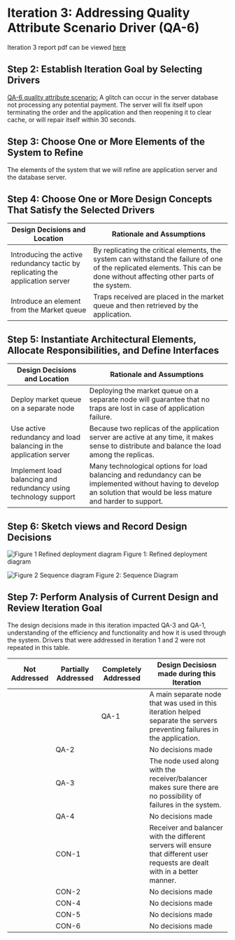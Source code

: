 # Iteration 3: Addressing Quality Attribute Scenario Driver (QA-6)

Iteration 3 report pdf can be viewed [here](https://github.com/nivethagnan/SOFE3650U-Final-Project/blob/main/Iteration%203/Iteration%203.pdf)

## Step 2: Establish Iteration Goal by Selecting Drivers

[QA-6  quality  attribute  scenario:](https://github.com/nivethagnan/SOFE3650U-Final-Project/blob/main/Project%20Progress/smartshop%20quality%20attribute.png) 
A glitch can occur in the server database not processing any potential payment. The server will fix itself upon terminating the order and the application and then reopening it to clear cache, or will repair itself within 30 seconds.

## Step 3: Choose One or More Elements of the System to Refine

The elements of the system that we will refine are application server and the database server. 

## Step 4: Choose One or More Design Concepts That Satisfy the Selected Drivers

| Design Decisions and Location | Rationale and Assumptions |
| --- | --- |
| Introducing the active redundancy tactic by replicating the application server | By replicating the critical elements, the system can withstand the failure of one of the  replicated elements. This can be done without affecting other parts of the system. |
| Introduce an element from the Market queue | Traps received are placed in the market queue and then retrieved by the application.  |

## Step 5:  Instantiate Architectural  Elements, Allocate  Responsibilities, and Define Interfaces

| Design Decisions and Location | Rationale and Assumptions |
| --- | --- |
| Deploy market queue on  a separate node | Deploying the market queue on a separate node will guarantee that no traps are lost in case of application failure. |
| Use active redundancy and load balancing in  the application server | Because two replicas of the application server are active at any time,  it makes sense to distribute and balance the load among the replicas. |
| Implement load balancing and redundancy using technology support | Many technological options for load balancing and redundancy can  be  implemented without having to develop an solution that would be less mature and harder to support. |

## Step 6: Sketch views and Record Design Decisions 

![Figure 1 Refined deployment diagram](https://user-images.githubusercontent.com/80362439/144946162-024a11cf-c80a-41ff-90ff-6201d854274c.png)
Figure 1: Refined deployment diagram

![Figure 2 Sequence diagram](https://user-images.githubusercontent.com/80362439/144946174-510fc2ef-abdf-4be8-a5a8-f4c3a695fef0.png)
Figure 2: Sequence Diagram

## Step 7: Perform Analysis of Current Design and Review Iteration Goal

The design decisions made in this iteration impacted QA-3 and QA-1, understanding of the efficiency and functionality and how it is used through the system. Drivers that were addressed in iteration 1 and 2 were not repeated in this table.

| Not Addressed | Partially Addressed | Completely Addressed | Design Decisiosn made during this Iteration | 
| --- | --- | --- | --- |
| | | QA-1 | A main separate node that was used in this iteration helped separate the servers preventing failures in the application. |
| | QA-2 | | No decisions made |
| | QA-3 | | The node used along with the receiver/balancer makes sure there are no possibility of failures in the system. |
| | QA-4 | | No decisions made |
| | CON-1 | | Receiver and balancer with the different servers will ensure that different user requests are dealt with in a better manner. |
| | CON-2 | | No decisions made |
| | CON-4 | | No decisions made |
| | CON-5 | | No decisions made |
| | CON-6 | | No decisions made |


